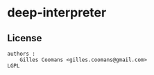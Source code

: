 deep-interpreter
==========================
## License
	authors : 
		Gilles Coomans <gilles.coomans@gmail.com>
	LGPL